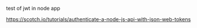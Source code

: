 test of jwt in node app

https://scotch.io/tutorials/authenticate-a-node-js-api-with-json-web-tokens